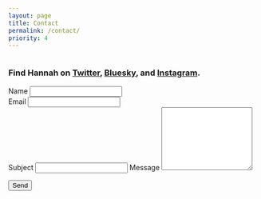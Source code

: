 ```yaml
---
layout: page
title: Contact
permalink: /contact/
priority: 4
---
```


<div class="row">
  <div class="column left-rail">
    <h3>
      Find Hannah on <a href="https://twitter.com/{{ site.twitter_username }}">Twitter</a>, <a href="https://bsky.app/profile/{{ site.bluesky_username }}">Bluesky</a>, and <a href="https://www.instagram.com/{{ site.instagram_username }}">Instagram</a>.
    </h3>
  </div>
  <div class="column">
    <form name="contact" netlify-honeypot="b0tz" action="/thanks.html" netlify>
      <div class="row">
        <div class="column">
          <label for="name">Name</label>
          <input type="text" name="name" required />
        </div>
        <div class="column">
          <label for="email">Email</label>
          <input type="email" name="email" required />
        </div>
      </div>
      <div class="row">
        <div class="column">
          <label for="subject">Subject</label>
          <input type="text" name="subject" />
          <p style="display:none;"><label><input name="b0tz"></label></p>
          <label for="message">Message</label>
          <textarea name="message" rows="8" required></textarea>
          <p><button type="submit">Send</button></p>
        </div>
      </div>
    </form>
  </div>
</div>